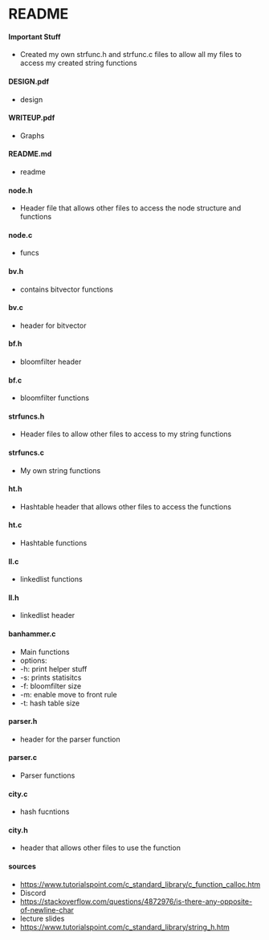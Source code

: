 # README

#### Important Stuff
* Created my own strfunc.h and strfunc.c files to allow all my files to access my created string functions
#### DESIGN.pdf
* design

#### WRITEUP.pdf
* Graphs

#### README.md
* readme

#### node.h
* Header file that allows other files to access the node structure and functions

#### node.c
* funcs
#### bv.h
* contains bitvector functions

#### bv.c
* header for bitvector

#### bf.h
* bloomfilter header

#### bf.c
* bloomfilter functions

#### strfuncs.h
* Header files to allow other files to access to my string functions

#### strfuncs.c
* My own string functions

#### ht.h
* Hashtable header that allows other files to access the functions

#### ht.c
* Hashtable functions

#### ll.c
* linkedlist functions

#### ll.h
* linkedlist header

#### banhammer.c
* Main functions
* options:
* -h: print helper stuff
* -s: prints statisitcs
* -f: bloomfilter size
* -m: enable move to front rule
* -t: hash table size

#### parser.h
* header for the parser function

#### parser.c
* Parser functions
#### city.c
* hash fucntions

#### city.h
* header that allows other files to use the function
#### sources
* https://www.tutorialspoint.com/c_standard_library/c_function_calloc.htm
* Discord
* https://stackoverflow.com/questions/4872976/is-there-any-opposite-of-newline-char
* lecture slides
* https://www.tutorialspoint.com/c_standard_library/string_h.htm
 
